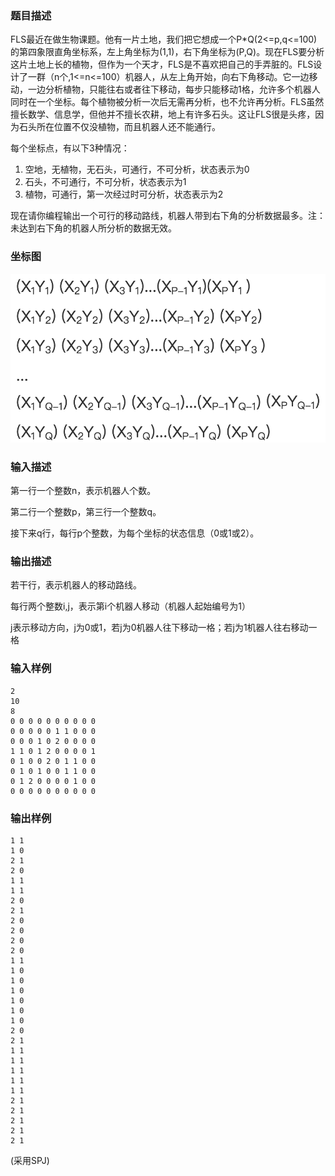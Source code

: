 ### 题目描述

FLS最近在做生物课题。他有一片土地，我们把它想成一个P\*Q\(2&lt;=p,q&lt;=100\)的第四象限直角坐标系，左上角坐标为(1,1)，右下角坐标为(P,Q)。现在FLS要分析这片土地上长的植物，但作为一个天才，FLS是不喜欢把自己的手弄脏的。FLS设计了一群（n个,1&lt;=n&lt;=100）机器人，从左上角开始，向右下角移动。它一边移动，一边分析植物，只能往右或者往下移动，每步只能移动1格，允许多个机器人同时在一个坐标。每个植物被分析一次后无需再分析，也不允许再分析。FLS虽然擅长数学、信息学，但他并不擅长农耕，地上有许多石头。这让FLS很是头疼，因为石头所在位置不仅没植物，而且机器人还不能通行。

每个坐标点，有以下3种情况：

1. 空地，无植物，无石头，可通行，不可分析，状态表示为0
2. 石头，不可通行，不可分析，状态表示为1
3. 植物，可通行，第一次经过时可分析，状态表示为2

现在请你编程输出一个可行的移动路线，机器人带到右下角的分析数据最多。注：未达到右下角的机器人所分析的数据无效。

### 坐标图

![Coordination Map](coordination_map.png)

### 输入描述

第一行一个整数n，表示机器人个数。

第二行一个整数p，第三行一个整数q。

接下来q行，每行p个整数，为每个坐标的状态信息（0或1或2）。

### 输出描述

若干行，表示机器人的移动路线。

每行两个整数i,j，表示第i个机器人移动（机器人起始编号为1）

j表示移动方向，j为0或1，若j为0机器人往下移动一格；若j为1机器人往右移动一格

### 输入样例

~~~~
2
10
8
0 0 0 0 0 0 0 0 0 0
0 0 0 0 0 1 1 0 0 0
0 0 0 1 0 2 0 0 0 0
1 1 0 1 2 0 0 0 0 1
0 1 0 0 2 0 1 1 0 0
0 1 0 1 0 0 1 1 0 0
0 1 2 0 0 0 0 1 0 0 ￼
0 0 0 0 0 0 0 0 0 0
~~~~

### 输出样例

~~~~
1 1
1 0
2 1
2 0
1 1
1 1
2 0
2 1
2 0
2 0
2 0
2 0
1 1
1 0
1 0
1 0
1 0
1 0
1 0
2 0
2 1
1 1
1 1
1 1
1 1
1 1
2 1
2 1
2 1
2 1
2 1
~~~~
 

 

 

(采用SPJ)
